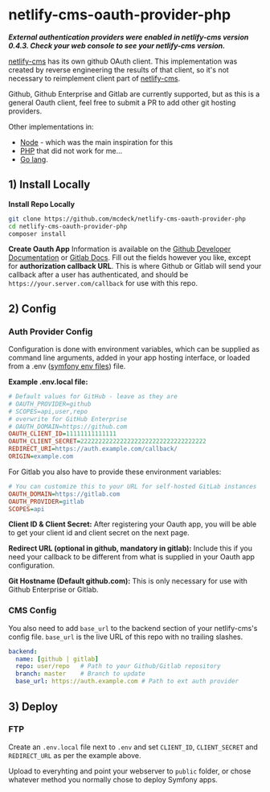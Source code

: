 # netlify-cms-oauth-provider-php

***External authentication providers were enabled in netlify-cms version 0.4.3. Check your web console to see your netlify-cms version.***

[netlify-cms](https://www.netlifycms.org/) has its own github OAuth client. This implementation was created by reverse engineering the results of that client, so it's not necessary to reimplement client part of [netlify-cms](https://www.netlifycms.org/).

Github, Github Enterprise and Gitlab are currently supported, but as this is a general Oauth client, feel free to submit a PR to add other git hosting providers.

Other implementations in: 
* [Node](https://github.com/vencax/netlify-cms-github-oauth-provider) - which was the main inspiration for this
* [PHP](https://github.com/TSV-Zorneding-1920/netlify-cms-oauth-provider-php) that did not work for me...
* [Go lang](https://github.com/igk1972/netlify-cms-oauth-provider-go).

## 1) Install Locally

**Install Repo Locally**

```bash
git clone https://github.com/mcdeck/netlify-cms-oauth-provider-php
cd netlify-cms-oauth-provider-php
composer install
```

**Create Oauth App**
Information is available on the [Github Developer Documentation](https://developer.github.com/apps/building-integrations/setting-up-and-registering-oauth-apps/registering-oauth-apps/) or [Gitlab Docs](https://docs.gitlab.com/ee/integration/oauth_provider.html). Fill out the fields however you like, except for **authorization callback URL**. This is where Github or Gitlab will send your callback after a user has authenticated, and should be `https://your.server.com/callback` for use with this repo.

## 2) Config

### Auth Provider Config

Configuration is done with environment variables, which can be supplied as command line arguments, added in your app hosting interface, or loaded from a .env ([symfony env files](https://symfony.com/doc/current/configuration.html#configuration-environments)) file.

**Example .env.local file:**

```ini
# Default values for GitHub - leave as they are
# OAUTH_PROVIDER=github
# SCOPES=api,user,repo
# overwrite for GitHub Enterprise
# OAUTH_DOMAIN=https://github.com
OAUTH_CLIENT_ID=11111111111111
OAUTH_CLIENT_SECRET=22222222222222222222222222222222222
REDIRECT_URI=https://auth.example.com/callback/
ORIGIN=example.com
```

For Gitlab you also have to provide these environment variables:
```ini
# You can customize this to your URL for self-hosted GitLab instances
OAUTH_DOMAIN=https://gitlab.com
OAUTH_PROVIDER=gitlab
SCOPES=api
```

**Client ID & Client Secret:**
After registering your Oauth app, you will be able to get your client id and client secret on the next page.

**Redirect URL (optional in github, mandatory in gitlab):**
Include this if you need your callback to be different from what is supplied in your Oauth app configuration.

**Git Hostname (Default github.com):**
This is only necessary for use with Github Enterprise or Gitlab.

### CMS Config
You also need to add `base_url` to the backend section of your netlify-cms's config file. `base_url` is the live URL of this repo with no trailing slashes.

```yaml
backend:
  name: [github | gitlab]
  repo: user/repo   # Path to your Github/Gitlab repository
  branch: master    # Branch to update
  base_url: https://auth.example.com # Path to ext auth provider
```

## 3) Deploy

### FTP

Create an `.env.local` file next to `.env` and set `CLIENT_ID`, `CLIENT_SECRET` and `REDIRECT_URL` as per the example above.

Upload to everyhting and point your webserver to `public` folder, or chose whatever method you normally chose to deploy Symfony apps.
